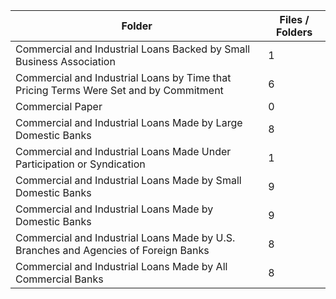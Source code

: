| Folder                                                                                |   Files / Folders |
|---------------------------------------------------------------------------------------|-------------------|
| Commercial and Industrial Loans Backed by Small Business Association                  |                 1 |
| Commercial and Industrial Loans by Time that Pricing Terms Were Set and by Commitment |                 6 |
| Commercial Paper                                                                      |                 0 |
| Commercial and Industrial Loans Made by Large Domestic Banks                          |                 8 |
| Commercial and Industrial Loans Made Under Participation or Syndication               |                 1 |
| Commercial and Industrial Loans Made by Small Domestic Banks                          |                 9 |
| Commercial and Industrial Loans Made by Domestic Banks                                |                 9 |
| Commercial and Industrial Loans Made by U.S. Branches and Agencies of Foreign Banks   |                 8 |
| Commercial and Industrial Loans Made by All Commercial Banks                          |                 8 |